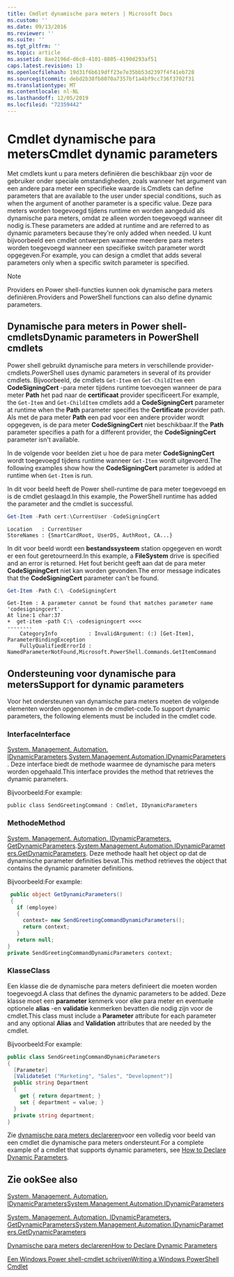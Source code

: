 ```yaml
---
title: Cmdlet dynamische para meters | Microsoft Docs
ms.custom: ''
ms.date: 09/13/2016
ms.reviewer: ''
ms.suite: ''
ms.tgt_pltfrm: ''
ms.topic: article
ms.assetid: 8ae2196d-d6c8-4101-8805-4190d293af51
caps.latest.revision: 13
ms.openlocfilehash: 19d31f6b619dff23e7e35bb53d2397f4f41eb728
ms.sourcegitcommit: debd2b38fb8070a7357bf1a4bf9cc736f3702f31
ms.translationtype: MT
ms.contentlocale: nl-NL
ms.lasthandoff: 12/05/2019
ms.locfileid: "72359442"
---
```

# <a name="cmdlet-dynamic-parameters"></a><span data-ttu-id="16733-102">Cmdlet dynamische para meters</span><span class="sxs-lookup"><span data-stu-id="16733-102">Cmdlet dynamic parameters</span></span>

<span data-ttu-id="16733-103">Met cmdlets kunt u para meters definiëren die beschikbaar zijn voor de gebruiker onder speciale omstandigheden, zoals wanneer het argument van een andere para meter een specifieke waarde is.</span><span class="sxs-lookup"><span data-stu-id="16733-103">Cmdlets can define parameters that are available to the user under special conditions, such as when the argument of another parameter is a specific value.</span></span> <span data-ttu-id="16733-104">Deze para meters worden toegevoegd tijdens runtime en worden aangeduid als dynamische para meters, omdat ze alleen worden toegevoegd wanneer dit nodig is.</span><span class="sxs-lookup"><span data-stu-id="16733-104">These parameters are added at runtime and are referred to as dynamic parameters because they're only added when needed.</span></span> <span data-ttu-id="16733-105">U kunt bijvoorbeeld een cmdlet ontwerpen waarmee meerdere para meters worden toegevoegd wanneer een specifieke switch parameter wordt opgegeven.</span><span class="sxs-lookup"><span data-stu-id="16733-105">For example, you can design a cmdlet that adds several parameters only when a specific switch parameter is specified.</span></span>

> [!NOTE]
> <span data-ttu-id="16733-106">Providers en Power shell-functies kunnen ook dynamische para meters definiëren.</span><span class="sxs-lookup"><span data-stu-id="16733-106">Providers and PowerShell functions can also define dynamic parameters.</span></span>

## <a name="dynamic-parameters-in-powershell-cmdlets"></a><span data-ttu-id="16733-107">Dynamische para meters in Power shell-cmdlets</span><span class="sxs-lookup"><span data-stu-id="16733-107">Dynamic parameters in PowerShell cmdlets</span></span>

<span data-ttu-id="16733-108">Power shell gebruikt dynamische para meters in verschillende provider-cmdlets.</span><span class="sxs-lookup"><span data-stu-id="16733-108">PowerShell uses dynamic parameters in several of its provider cmdlets.</span></span> <span data-ttu-id="16733-109">Bijvoorbeeld, de cmdlets `Get-Item` en `Get-ChildItem` een **CodeSigningCert** -para meter tijdens runtime toevoegen wanneer de para meter **Path** het pad naar de **certificaat** provider specificeert.</span><span class="sxs-lookup"><span data-stu-id="16733-109">For example, the `Get-Item` and `Get-ChildItem` cmdlets add a **CodeSigningCert** parameter at runtime when the **Path** parameter specifies the **Certificate** provider path.</span></span> <span data-ttu-id="16733-110">Als met de para meter **Path** een pad voor een andere provider wordt opgegeven, is de para meter **CodeSigningCert** niet beschikbaar.</span><span class="sxs-lookup"><span data-stu-id="16733-110">If the **Path** parameter specifies a path for a different provider, the **CodeSigningCert** parameter isn't available.</span></span>

<span data-ttu-id="16733-111">In de volgende voor beelden ziet u hoe de para meter **CodeSigningCert** wordt toegevoegd tijdens runtime wanneer `Get-Item` wordt uitgevoerd.</span><span class="sxs-lookup"><span data-stu-id="16733-111">The following examples show how the **CodeSigningCert** parameter is added at runtime when `Get-Item` is run.</span></span>

<span data-ttu-id="16733-112">In dit voor beeld heeft de Power shell-runtime de para meter toegevoegd en is de cmdlet geslaagd.</span><span class="sxs-lookup"><span data-stu-id="16733-112">In this example, the PowerShell runtime has added the parameter and the cmdlet is successful.</span></span>

```powershell
Get-Item -Path cert:\CurrentUser -CodeSigningCert
```

```Output
Location   : CurrentUser
StoreNames : {SmartCardRoot, UserDS, AuthRoot, CA...}
```

<span data-ttu-id="16733-113">In dit voor beeld wordt een **bestandssysteem** station opgegeven en wordt er een fout geretourneerd.</span><span class="sxs-lookup"><span data-stu-id="16733-113">In this example, a **FileSystem** drive is specified and an error is returned.</span></span> <span data-ttu-id="16733-114">Het fout bericht geeft aan dat de para meter **CodeSigningCert** niet kan worden gevonden.</span><span class="sxs-lookup"><span data-stu-id="16733-114">The error message indicates that the **CodeSigningCert** parameter can't be found.</span></span>

```powershell
Get-Item -Path C:\ -CodeSigningCert
```

```Output
Get-Item : A parameter cannot be found that matches parameter name 'codesigningcert'.
At line:1 char:37
+  get-item -path C:\ -codesigningcert <<<<
--------
    CategoryInfo          : InvalidArgument: (:) [Get-Item], ParameterBindingException
    FullyQualifiedErrorId : NamedParameterNotFound,Microsoft.PowerShell.Commands.GetItemCommand
```

## <a name="support-for-dynamic-parameters"></a><span data-ttu-id="16733-115">Ondersteuning voor dynamische para meters</span><span class="sxs-lookup"><span data-stu-id="16733-115">Support for dynamic parameters</span></span>

<span data-ttu-id="16733-116">Voor het ondersteunen van dynamische para meters moeten de volgende elementen worden opgenomen in de cmdlet-code.</span><span class="sxs-lookup"><span data-stu-id="16733-116">To support dynamic parameters, the following elements must be included in the cmdlet code.</span></span>

### <a name="interface"></a><span data-ttu-id="16733-117">Interface</span><span class="sxs-lookup"><span data-stu-id="16733-117">Interface</span></span>

<span data-ttu-id="16733-118">[System. Management. Automation. IDynamicParameters](/dotnet/api/System.Management.Automation.IDynamicParameters).</span><span class="sxs-lookup"><span data-stu-id="16733-118">[System.Management.Automation.IDynamicParameters](/dotnet/api/System.Management.Automation.IDynamicParameters).</span></span>
<span data-ttu-id="16733-119">Deze interface biedt de methode waarmee de dynamische para meters worden opgehaald.</span><span class="sxs-lookup"><span data-stu-id="16733-119">This interface provides the method that retrieves the dynamic parameters.</span></span>

<span data-ttu-id="16733-120">Bijvoorbeeld:</span><span class="sxs-lookup"><span data-stu-id="16733-120">For example:</span></span>

`public class SendGreetingCommand : Cmdlet, IDynamicParameters`

### <a name="method"></a><span data-ttu-id="16733-121">Methode</span><span class="sxs-lookup"><span data-stu-id="16733-121">Method</span></span>

<span data-ttu-id="16733-122">[System. Management. Automation. IDynamicParameters. GetDynamicParameters](/dotnet/api/System.Management.Automation.IDynamicParameters.GetDynamicParameters).</span><span class="sxs-lookup"><span data-stu-id="16733-122">[System.Management.Automation.IDynamicParameters.GetDynamicParameters](/dotnet/api/System.Management.Automation.IDynamicParameters.GetDynamicParameters).</span></span>
<span data-ttu-id="16733-123">Deze methode haalt het object op dat de dynamische parameter definities bevat.</span><span class="sxs-lookup"><span data-stu-id="16733-123">This method retrieves the object that contains the dynamic parameter definitions.</span></span>

<span data-ttu-id="16733-124">Bijvoorbeeld:</span><span class="sxs-lookup"><span data-stu-id="16733-124">For example:</span></span>

```csharp
 public object GetDynamicParameters()
 {
   if (employee)
   {
     context= new SendGreetingCommandDynamicParameters();
     return context;
   }
   return null;
}
private SendGreetingCommandDynamicParameters context;
```

### <a name="class"></a><span data-ttu-id="16733-125">Klasse</span><span class="sxs-lookup"><span data-stu-id="16733-125">Class</span></span>

<span data-ttu-id="16733-126">Een klasse die de dynamische para meters definieert die moeten worden toegevoegd.</span><span class="sxs-lookup"><span data-stu-id="16733-126">A class that defines the dynamic parameters to be added.</span></span> <span data-ttu-id="16733-127">Deze klasse moet een **parameter** kenmerk voor elke para meter en eventuele optionele **alias** -en **validatie** kenmerken bevatten die nodig zijn voor de cmdlet.</span><span class="sxs-lookup"><span data-stu-id="16733-127">This class must include a **Parameter** attribute for each parameter and any optional **Alias** and **Validation** attributes that are needed by the cmdlet.</span></span>

<span data-ttu-id="16733-128">Bijvoorbeeld:</span><span class="sxs-lookup"><span data-stu-id="16733-128">For example:</span></span>

```csharp
public class SendGreetingCommandDynamicParameters
{
  [Parameter]
  [ValidateSet ("Marketing", "Sales", "Development")]
  public string Department
  {
    get { return department; }
    set { department = value; }
  }
  private string department;
}
```

<span data-ttu-id="16733-129">Zie [dynamische para meters declareren](./how-to-declare-dynamic-parameters.md)voor een volledig voor beeld van een cmdlet die dynamische para meters ondersteunt.</span><span class="sxs-lookup"><span data-stu-id="16733-129">For a complete example of a cmdlet that supports dynamic parameters, see [How to Declare Dynamic Parameters](./how-to-declare-dynamic-parameters.md).</span></span>

## <a name="see-also"></a><span data-ttu-id="16733-130">Zie ook</span><span class="sxs-lookup"><span data-stu-id="16733-130">See also</span></span>

[<span data-ttu-id="16733-131">System. Management. Automation. IDynamicParameters</span><span class="sxs-lookup"><span data-stu-id="16733-131">System.Management.Automation.IDynamicParameters</span></span>](/dotnet/api/System.Management.Automation.IDynamicParameters)

[<span data-ttu-id="16733-132">System. Management. Automation. IDynamicParameters. GetDynamicParameters</span><span class="sxs-lookup"><span data-stu-id="16733-132">System.Management.Automation.IDynamicParameters.GetDynamicParameters</span></span>](/dotnet/api/System.Management.Automation.IDynamicParameters.GetDynamicParameters)

[<span data-ttu-id="16733-133">Dynamische para meters declareren</span><span class="sxs-lookup"><span data-stu-id="16733-133">How to Declare Dynamic Parameters</span></span>](./how-to-declare-dynamic-parameters.md)

[<span data-ttu-id="16733-134">Een Windows Power shell-cmdlet schrijven</span><span class="sxs-lookup"><span data-stu-id="16733-134">Writing a Windows PowerShell Cmdlet</span></span>](./writing-a-windows-powershell-cmdlet.md)
